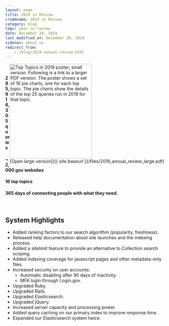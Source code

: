 ```yaml
---
layout: page
title: 2019 in Review
crumbname: 2019 in Review
category: blog
tags: year-in-review
date: December 20, 2019
last_modified_at: December 20, 2019
sidenav: about_us
redirect_from:
    - /blog/2019-annual-review.html
---
```

<span style="float:right;"><img 
  src="{{ site.baseurl }}/files/2019_annual_review_small.png" 
  alt="Top Topics in 2019 poster, small version. Following is a link to a larger PDF version. The poster shows a set of 16 pie charts, one for each top topic. The pie charts show the details of the top 25 queries run in 2019 for that topic." style="width:260px;height:300px;"><br />
[Open large version]({{ site.baseurl }}/files/2019_annual_review_large.pdf)
</span>
<br />

#### **295,916,305** queries
#### **~2,000 gov** websites
#### **16** top topics
#### **365** days of connecting people with what they need.

<br />

## System Highlights

* Added ranking factors to our search algorithm (popularity, freshness).
* Released help documentation about site launches and the indexing process.
* Added a sitelimit feature to provide an alternative to Collection search scoping.
* Added indexing coverage for javascript pages and other metadata-only files.
* Increased security on user accounts:
  * Automatic disabling after 90 days of inactivity.
  * MFA login through Login.gov.
* Upgraded Ruby.
* Upgraded Rails.
* Upgraded Elasticsearch.
* Upgraded jQuery.
* Increased server capacity and processing power.
* Added query caching on our primary index to improve response time.
* Expanded our Elasticsearch system twice.
